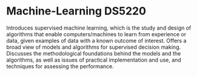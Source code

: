 # Machine-Learning DS5220

Introduces supervised machine learning, which is the study and design of algorithms that enable computers/machines to learn from experience or data, given examples of data with a known outcome of interest. Offers a broad view of models and algorithms for supervised decision making. Discusses the methodological foundations behind the models and the algorithms, as well as issues of practical implementation and use, and techniques for assessing the performance.
